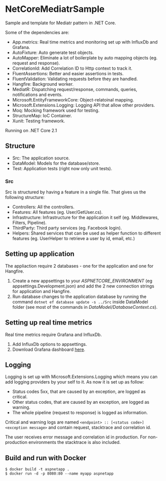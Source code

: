 # NetCoreMediatrSample
Sample and template for Mediatr pattern in .NET Core.

Some of the  dependencies are:
 - App.metrics: Real time metrics and monitoring set up with InfluxDb and Grafana.
 - AutoFixture: Auto generate test objects.
 - AutoMapper: Eliminate a lot of boilerplate by auto mapping objects (eg. request and response).
 - CorrelationId: Add Correlation ID to Http context to track it.
 - FluentAssertions: Better and easier assertions in tests.
 - FluentValidation: Validating requests before they are handled.
 - Hangfire: Background worker.
 - MediatR: Dispatching request/response, commands, queries, notifications and events.
 - Microsoft.EntityFrameworkCore: Object-relatoinal mapping.
 - Microsoft.Extensions.Logging: Logging API that allow other providers.
 - Moq: Mocking framework used for testing.
 - StructureMap: IoC Container.
 - Xunit: Testing framework.

 Running on .NET Core 2.1
 
 ## Structure
  - Src: The application source.
  - DataModel: Models for the database/store.
  - Test: Application tests (right now only unit tests).
 
 ### Src
 Src is structured by having a feature in a single file. That gives us the following structure:
  - Controllers: All the controllers.
  - Features: All features (eg. User/GetUser.cs).
  - Infrastructure: Infrastructure for the application it self (eg. Middlewares, Filters, Pipeline).
  - ThirdParty: Third party services (eg. Facebook login).
  - Helpers: Shared services that can be used as helper function to different features (eg. UserHelper to retrieve a user by id, email, etc.)

## Setting up application
The appliaction require 2 databases - one for the application and one for Hangfire.
 1. Create a new appsettings to your *ASPNETCORE_ENVIRONMENT* (eg appsettings.Development.json) and add the 2 new connection strings for application and Hangfire.
 2. Run database changes to the application database by running the command `dotnet ef database update -s ../Src` inside DataModel folder (see most of the commands in *DataModel/DatabaseContext.cs*).
 
## Setting up real time metrics
Real time metrics require Grafana and InfluxDb.
 1. Add InfluxDb options to appsettings.
 2. Download Grafana dashboard [here](https://grafana.com/dashboards/2125).
 
## Logging
Logging is set up with Microsoft.Extensions.Logging which means you can add logging providers by your self to it.
As now it is set up as follow:
 - Status codes 5xx, that are caused by an exception, are logged as critical.
 - Other status codes, that are caused by an exception, are logged as warning.
 - The whole pipeline (request to response) is logged as information.

Critical and warning logs are named `<endpoint> :: [<status code>] <exception message>` and contain request, stacktrace and correlation id.

The user receives error message and correlation id in production. For non-production environments the stacktrace is also included.

## Build and run with Docker
```
$ docker build -t aspnetapp .
$ docker run -d -p 8080:80 --name myapp aspnetapp
```
